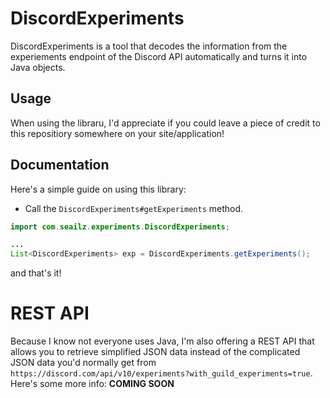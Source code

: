 # DiscordExperiments
DiscordExperiments is a tool that decodes the information from the experiements endpoint of the Discord API automatically and turns it into Java objects.

## Usage
When using the libraru, I'd appreciate if you could leave a piece of credit to this repositiory somewhere on your site/application!

## Documentation
Here's a simple guide on using this library:

- Call the `DiscordExperiments#getExperiments` method.

```java
import com.seailz.experiments.DiscordExperiments;

...
List<DiscordExperiments> exp = DiscordExperiments.getExperiments();
```
and that's it!


# REST API
Because I know not everyone uses Java, I'm also offering a REST API that allows you to retrieve simplified JSON data instead of the complicated JSON data you'd normally get from `https://discord.com/api/v10/experiments?with_guild_experiments=true`.
Here's some more info:
**COMING SOON**
